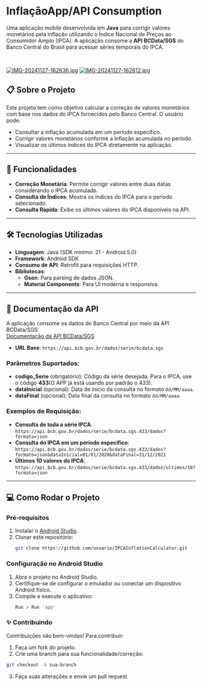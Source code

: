 # InflaçãoApp/API Consumption

Uma aplicação mobile desenvolvida em **Java** para corrigir valores monetários pela inflação utilizando o Índice Nacional de Preços ao Consumidor Amplo (IPCA). A aplicação consome a **API BCData/SGS** do Banco Central do Brasil para acessar séries temporais do IPCA.

<br>

[![IMG-20241127-162636.jpg](https://i.postimg.cc/fL3H6RNk/IMG-20241127-162636.jpg)](https://postimg.cc/34TCG7WH)
[![IMG-20241127-162612.jpg](https://i.postimg.cc/9fy01G4f/IMG-20241127-162612.jpg)](https://postimg.cc/5HNf2QSc)

## 📋 **Sobre o Projeto**

Este projeto tem como objetivo calcular a correção de valores monetários com base nos dados do IPCA fornecidos pelo Banco Central. O usuário pode:  
- Consultar a inflação acumulada em um período específico.  
- Corrigir valores monetários conforme a inflação acumulada no período.  
- Visualizar os últimos índices do IPCA diretamente na aplicação.

---

## 🚀 **Funcionalidades**

- **Correção Monetária**: Permite corrigir valores entre duas datas considerando o IPCA acumulado.  
- **Consulta de Índices**: Mostra os índices do IPCA para o período selecionado.  
- **Consulta Rápida**: Exibe os últimos valores do IPCA disponíveis na API.

---

## 🛠️ **Tecnologias Utilizadas**

- **Linguagem**: Java (SDK mínimo: 21 - Android 5.0)  
- **Framework**: Android SDK  
- **Consumo de API**: Retrofit para requisições HTTP.  
- **Bibliotecas**:  
  - **Gson**: Para parsing de dados JSON.  
  - **Material Components**: Para UI moderna e responsiva.

---

## 🔗 **Documentação da API**

A aplicação consome os dados do Banco Central por meio da API BCData/SGS:  
[Documentação da API BCData/SGS](https://dadosabertos.bcb.gov.br/dataset/20542-saldo-da-carteira-de-credito-com-recursos-livres---total/resource/6e2b0c97-afab-4790-b8aa-b9542923cf88?inner_span=True)

- **URL Base**:
`https://api.bcb.gov.br/dados/serie/bcdata.sgs`

### Parâmetros Suportados:

- **codigo_Serie** (obrigatório): Código da série desejada. Para o IPCA, use o código **433**(O APP já está usando por padrão o 433).  
- **dataInicial** (opcional): Data de início da consulta no formato `dd/MM/aaaa`.  
- **dataFinal** (opcional): Data final da consulta no formato `dd/MM/aaaa`.

### Exemplos de Requisição:

- **Consulta de toda a série IPCA**:  
`https://api.bcb.gov.br/dados/serie/bcdata.sgs.433/dados?formato=json`
- **Consulta do IPCA em um período específico**:  
`https://api.bcb.gov.br/dados/serie/bcdata.sgs.433/dados?formato=json&dataInicial=01/01/2020&dataFinal=31/12/2021`
- **Últimos 10 valores do IPCA**:  
`https://api.bcb.gov.br/dados/serie/bcdata.sgs.433/dados/ultimos/10?formato=json`

---

## 💻 **Como Rodar o Projeto**

### **Pré-requisitos**

1. Instalar o [Android Studio](https://developer.android.com/studio).  
2. Clonar este repositório:  
   ```bash
   git clone https://github.com/usuario/IPCAInflationCalculator.git
   ```
   
### **Configuração no Android Studio**

1. Abra o projeto no Android Studio.  
2. Certifique-se de configurar o emulador ou conectar um dispositivo Android físico.  
3. Compile e execute o aplicativo:  
   ```bash
   Run > Run 'app'
   ```

### ✨ **Contribuindo**
Contribuições são bem-vindas! Para contribuir:

1. Faça um fork do projeto.
2. Crie uma branch para sua funcionalidade/correção:
  ```bash
  git checkout -b sua-branch
  ```
3. Faça suas alterações e envie um pull request.






